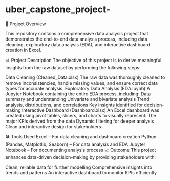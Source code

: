# uber_capstone_project-
🚀 Project Overview

This repository contains a comprehensive data analysis project that demonstrates the end-to-end data analysis process, including data cleaning, exploratory data analysis (EDA), and interactive dashboard creation in Excel.

📊 Project Description
The objective of this project is to derive meaningful insights from the raw dataset by performing the following steps:

Data Cleaning (Cleaned_Data.xlsx)
The raw data was thoroughly cleaned to remove inconsistencies, handle missing values, and ensure correct data types for accurate analysis.
Exploratory Data Analysis (EDA.ipynb)
A Jupyter Notebook containing the entire EDA process, including:
Data summary and understanding
Univariate and bivariate analysis
Trend analysis, distributions, and correlations
Key insights identified for decision-making
Interactive Dashboard (Dashboard.xlsx)
An Excel dashboard was created using pivot tables, slicers, and charts to visually represent:
The major KPIs derived from the data
Dynamic filtering for deeper analysis
Clean and interactive design for stakeholders

🛠️ Tools Used
Excel – For data cleaning and dashboard creation
Python (Pandas, Matplotlib, Seaborn) – For data analysis and EDA
Jupyter Notebook – For documenting analysis process
📈 Outcome
This project enhances data-driven decision-making by providing stakeholders with:

Clean, reliable data for further modelling
Comprehensive insights into trends and patterns
An interactive dashboard to monitor KPIs efficiently
